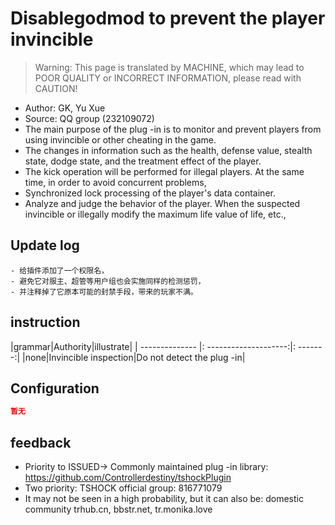 # Disablegodmod to prevent the player invincible

> Warning: This page is translated by MACHINE, which may lead to POOR QUALITY or INCORRECT INFORMATION, please read with CAUTION!


- Author: GK, Yu Xue
- Source: QQ group (232109072)
- The main purpose of the plug -in is to monitor and prevent players from using invincible or other cheating in the game.
- The changes in information such as the health, defense value, stealth state, dodge state, and the treatment effect of the player.
- The kick operation will be performed for illegal players. At the same time, in order to avoid concurrent problems,
- Synchronized lock processing of the player's data container.
- Analyze and judge the behavior of the player. When the suspected invincible or illegally modify the maximum life value of life, etc.,
## Update log

```
- 给插件添加了一个权限名，  
- 避免它对服主、超管等用户组也会实施同样的检测惩罚，  
- 并注释掉了它原本可能的封禁手段，带来的玩家不满。  
```
## instruction

|grammar|Authority|illustrate|
| -------------- |: --------------------:|: -------:|
|none|Invincible inspection|Do not detect the plug -in|

## Configuration

```json
暂无
```
## feedback
- Priority to ISSUED-> Commonly maintained plug -in library: https://github.com/Controllerdestiny/tshockPlugin
- Two priority: TSHOCK official group: 816771079
- It may not be seen in a high probability, but it can also be: domestic community trhub.cn, bbstr.net, tr.monika.love
